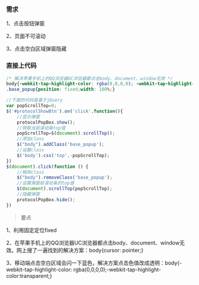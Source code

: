 ### 需求

1、点击按钮弹窗

2、页面不可滚动

3、点击空白区域弹窗隐藏

### 直接上代码

```css
/* 解决苹果手机上的QQ浏览器UC浏览器都点击body、document、window无效 */
body{-webkit-tap-highlight-color: rgba(0,0,0,0); -webkit-tap-highlight-color:transparent;cursor:pointer;}
.base_popup{position: fixed;width: 100%;}
```


```js
//下面的代码是基于jQuery
var popScrollTop=0;
$('#protocolShowBtn').on('click',function(){
    //显示弹窗
    protocolPopBox.show();
    //获取当前滚动条top值
    popScrollTop=$(document).scrollTop();
    //添加class 
    $("body").addClass('base_popup');
    //设置class 
    $('body').css('top',-popScrollTop);
})
$(document).click(function () {
    //移除class
    $("body").removeClass('base_popup');
    //设置弹窗前滚动条的top值
    $(document).scrollTop(popScrollTop);
    //隐藏弹窗
    protocolPopBox.hide();
})
```

> 要点

1、利用固定定位fixed

2、在苹果手机上的QQ浏览器UC浏览器都点击body、document、window无效。网上搜了一遍找到的解决方案：body{cursor: pointer;}

3、移动端点击空白区域会闪一下蓝色，解决方案点击色值改成透明：body{-webkit-tap-highlight-color: rgba(0,0,0,0);-webkit-tap-highlight-color:transparent;}

